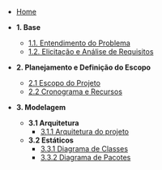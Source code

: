 <!-- docs/_sidebar.md -->

- [Home](/)

- **1. Base**
  - [1.1. Entendimento do Problema](/Base/1.1.EntendimentoDoProblema.md)
  - [1.2. Elicitação e Análise de Requisitos](/Base/1.2.ElicitacaoAnaliseRequisitos.md)

- **2. Planejamento e Definição do Escopo**
  - [2.1 Escopo do Projeto](/Planejamento/1.1.Escopo.md)
  - [2.2 Cronograma e Recursos](/Planejamento/1.2.Cronograma.md)

- **3. Modelagem**
  - **3.1 Arquitetura**
    - [3.1.1 Arquitetura do projeto](/Modelagem/Arquitetura/1.1.Arquitetura.md)
  - **3.2 Estáticos**
    - [3.3.1 Diagrama de Classes](/Modelagem/Estáticos/1.1.DiagramaDeClasses.md)
    - [3.3.2 Diagrama de Pacotes](/Modelagem/Estáticos/1.2.DiagramaDePacotes.md)
